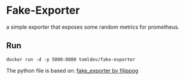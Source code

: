 Fake-Exporter
==============

a simple exporter that exposes some random metrics for prometheus.

Run
----

```docker
docker run -d -p 5000:8080 tomldev/fake-exporter
```

The python file is based on: [fake_exporter by filippog](https://github.com/filippog/fake_exporter)
